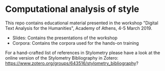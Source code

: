 # Computational analysis of style
This repo contains educational material presented in the workshop "Digital Text Analysis for the Humanities", Academy of Athens, 4-5 March 2019.
- Slides: Contains the presentations of the workshop
- Corpora: Contains the corpora used for the hands-on training

For a hand-crafted list of references in Stylometry please have a look at the online version of the Stylometry Bibliography in Zotero: https://www.zotero.org/groups/643516/stylometry_bibliography? 
